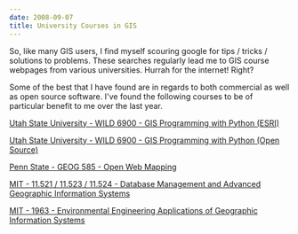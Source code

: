 ```yaml
---
date: 2008-09-07
title: University Courses in GIS
---
```


So, like many GIS users, I find myself scouring google for tips / tricks / solutions to problems. These searches regularly lead me to GIS course webpages from various universities. Hurrah for the internet! Right? <!-- more -->

Some of the best that I have found are in regards to both commercial as well as open source software. I've found the following courses to be of particular benefit to me over the last year.

[Utah State University - WILD 6900 - GIS Programming with Python (ESRI) ](http://www.gis.usu.edu/~jlowry/python/)

[Utah State University - WILD 6900 - GIS Programming with Python (Open Source) ](http://www.gis.usu.edu/~chrisg/python/)

[Penn State - GEOG 585 - Open Web Mapping ](https://courseware.e-education.psu.edu/courses/geog585/content/home.html)

[MIT - 11.521 / 11.523 / 11.524 - Database Management and Advanced Geographic Information Systems](http://ocw.mit.edu/OcwWeb/Urban-Studies-and-Planning/11-521Spatial-Database-Management-and-Advanced-Geographic-Information-SystemsSpring2003/CourseHome/index.htm)

[MIT - 1963 - Environmental Engineering Applications of Geographic Information Systems](http://ocw.mit.edu/OcwWeb/Civil-and-Environmental-Engineering/1-963Fall-2004/CourseHome/)
